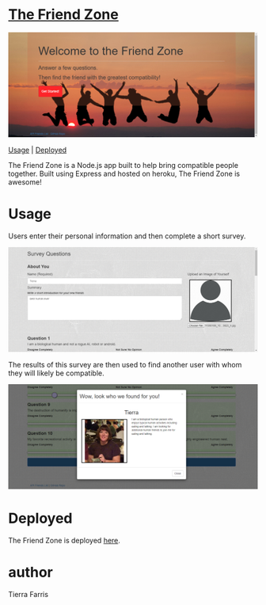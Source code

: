 # [The Friend Zone](https://pure-reaches-64620.herokuapp.com)

![screenshot](./app/public/assets/images/screenshot_land.png)

[Usage](#usage) | [Deployed](#deployed)

The Friend Zone is a Node.js app built to help bring compatible people together.  Built using Express and hosted on heroku, The Friend Zone is awesome!

# Usage

Users enter their personal information and then complete a short survey.
 
 ![screenshot](./app/public/assets/images/screenshot_survey.png)

The results of this survey are then used to find another user with whom they will likely be compatible.  

 ![screenshot](./app/public/assets/images/screenshot_modal.png)

# Deployed

The Friend Zone is deployed [here](https://pure-reaches-64620.herokuapp.com/).

# author
Tierra Farris

